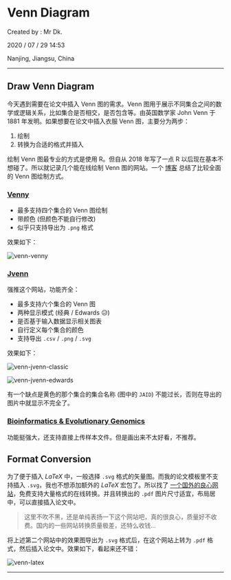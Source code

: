 # Venn Diagram

Created by : Mr Dk.

2020 / 07 / 29 14:53

Nanjing, Jiangsu, China

---

## Draw Venn Diagram

今天遇到需要在论文中插入 Venn 图的需求。Venn 图用于展示不同集合之间的数学或逻辑关系，比如集合是否相交，是否包含等。由英国数学家 John Venn 于 1881 年发明。如果想要在论文中插入衣服 Venn 图，主要分为两步：

1. 绘制
2. 转换为合适的格式并插入

绘制 Venn 图最专业的方式是使用 R。但自从 2018 年写了一点 R 以后现在基本不想碰了。所以就记录几个能在线绘制 Venn 图的网站。一个 [博客](http://blog.sciencenet.cn/blog-3406804-1159241.html) 总结了比较全面的 Venn 图绘制方式。

### [Venny](https://bioinfogp.cnb.csic.es/tools/venny/index.html)

* 最多支持四个集合的 Venn 图绘制
* 带颜色 (但颜色不能自行修改)
* 似乎只支持导出为 `.png` 格式

效果如下：

![venn-venny](../img/venn-venny.png)

### [Jvenn](http://jvenn.toulouse.inra.fr/app/index.html)

强推这个网站，功能齐全：

* 最多支持六个集合的 Venn 图
* 两种显示模式 (经典 / Edwards 😥)
* 是否基于输入数据显示相关图表
* 自行定义每个集合的颜色
* 支持导出 `.csv` / `.png` / `.svg`

效果如下：

![venn-jvenn-classic](../img/venn-jvenn-classic.png)

![venn-jvenn-edwards](../img/venn-jvenn-edwards.png)

有一个缺点是黄色的那个集合的集合名称 (图中的 `JAID`) 不能过长，否则在导出的图片中就显示不完全了。

### [Bioinformatics & Evolutionary Genomics](http://bioinformatics.psb.ugent.be/webtools/Venn/)

功能挺强大，还支持直接上传样本文件。但是画出来不太好看，不推荐。

## Format Conversion

为了便于插入 *LaTeX* 中，一般选择 `.svg` 格式的矢量图。而我的论文模板里不支持插入 `.svg`，我也不想添加额外的 *LaTeX* 宏包了。所以找了 [一个国外的良心网站](https://cloudconvert.com/)，免费支持大量格式的在线转换。并且转换出的 `.pdf` 图片尺寸适宜，布局居中，可以直接插入论文中。

> 这里不吹不黑，还是单纯表扬一下这个网站吧，真的很良心，质量好不收费。国内的一些网站转换质量极差，还特么收钱...

将上述第二个网站中的效果图导出为 `.svg` 格式后，在这个网站上转为 `.pdf` 格式，然后插入论文中。效果如下，看起来还不错：

![venn-latex](../img/venn-latex.png)

---

